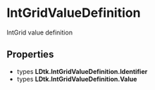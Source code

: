 # IntGridValueDefinition

  
IntGrid value definition  


## Properties

- types **LDtk.IntGridValueDefinition.Identifier**
- types **LDtk.IntGridValueDefinition.Value**

